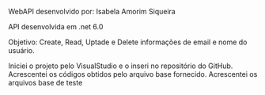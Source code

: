 WebAPI desenvolvido por: Isabela Amorim Siqueira

API desenvolvida em .net 6.0

Objetivo: Create, Read, Uptade e Delete informações de email e nome do usuário.

Iniciei o projeto pelo VisualStudio e o inseri no repositório do GitHub.
Acrescentei os códigos obtidos pelo arquivo base fornecido.
Acrescentei os arquivos base de teste